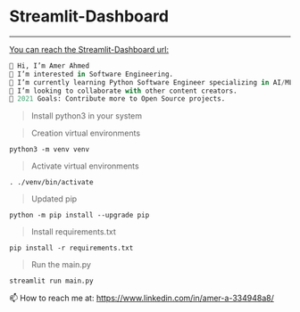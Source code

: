 # Streamlit-Dashboard

--- 
[You can reach the Streamlit-Dashboard url:](https://amerahmed-streamlit-dashboard-main-t6p6ft.streamlit.app)

```python
👋 Hi, I’m Amer Ahmed
👀 I’m interested in Software Engineering.
🌱 I’m currently learning Python Software Engineer specializing in AI/ML & Data Science.
👯 I’m looking to collaborate with other content creators.
🥅 2021 Goals: Contribute more to Open Source projects.
```

> Install python3 in your system

> Creation virtual environments

```python3 -m venv venv``` 

> Activate virtual environments

```. ./venv/bin/activate```

> Updated pip 

```python -m pip install --upgrade pip```

> Install requirements.txt

```pip install -r requirements.txt```

> Run the main.py

```streamlit run main.py```



📫 How to reach me at: https://www.linkedin.com/in/amer-a-334948a8/

